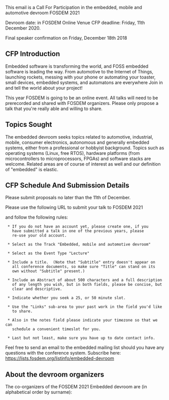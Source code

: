 This email is a Call For Participation in the embedded, mobile and
automotive devroom FOSDEM 2021


Devroom date: <TBA> in FOSDEM Online Venue
CFP deadline: Friday, 11th December 2020.

Final speaker confirmation on Friday, December 18th 2018


CFP Introduction
---------------------------

Embedded software is transforming the world, and FOSS embedded software
is leading the way. From automotive to the Internet of Things,
launching rockets, messing with your phone or automating your toaster,
small devices, embedded systems, and automatons are everywhere
Join in and tell the world about your project!

This year FOSDEM is going to be an online event. All talks will need
to be prerecorded and shared with FOSDEM organizers.
Please only propose a talk that you're really able and willing to share.

Topics Sought
------------------------

The embedded devroom seeks topics related to automotive, industrial,
mobile, consumer electronics, autonomous and generally embedded
systems, either from a professional or hobbyist background. Topics
such as operating systems (Linux, free RTOS), hardware platforms (from
microcontrollers to microprocessors, FPGAs) and software stacks are
welcome. Related areas are of course of interest as well and our
definition of "embedded" is elastic.

CFP Schedule And Submission Details
-----------------------------------------------------------

Please submit proposals no later than the 11th of December.

Please use the following URL to submit your talk to FOSDEM 2021

<TBA penta link>


and follow the following rules:

     * If you do not have an account yet, please create one, if you
       have submitted a talk in one of the previous years, please
       re-use your old account.

     * Select as the Track "Embedded, mobile and automotive devroom"

     * Select as the Event Type "Lecture"

     * Include a title.  (Note that "Subtitle" entry doesn't appear on
       all conference documents, so make sure "Title" can stand on its
       own without "Subtitle" present.)

     * Include an Abstract of about 500 characters and a full description
       of any length you wish, but in both fields, please be concise, but
       clear and descriptive.

     * Indicate whether you seek a 25, or 50 minute slot.

     * Use the "Links" sub-area to your past work in the field you'd like
       to share.

     * Also in the notes field please indicate your timezone so that we can
       schedule a convenient timeslot for you.

     * Last but not least, make sure you have up to date contact info.

Feel free to send an email to the embedded mailing list should you have
any questions with the conference system.
Subscribe here: https://lists.fosdem.org/listinfo/embedded-devroom


About the devroom organizers
--------------------------------------------------

The co-organizers of the FOSDEM 2021 Embedded devroom are
(in alphabetical order by surname):
